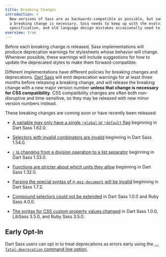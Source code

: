 ```yaml
---
title: Breaking Changes
introduction: >
  New versions of Sass are as backwards-compatible as possible, but sometimes
  a breaking change is necessary. Sass needs to keep up with the evolving CSS
  specification, and old language design mistakes occasionally need to be fixed.
overview: true
---
```


Before each breaking change is released, Sass implementations will produce
deprecation warnings for stylesheets whose behavior will change. Whenever
possible, these warnings will include suggestions for how to update the
deprecated styles to make them forward-compatible.

Different implementations have different policies for breaking changes and
deprecations. [Dart Sass][] will emit deprecation warnings for at least three
months before releasing a breaking change, and will release the breaking change
with a new major version number **unless that change is necessary for CSS
compatibility**. CSS compatibility changes are often both non-disruptive and
time-sensitive, so they may be released with new minor version numbers instead.

[Dart Sass]: /dart-sass

These breaking changes are coming soon or have recently been released:

* [A variable may only have a single `!global` or `!default`
  flag](/documentation/breaking-changes/duplicate-var-flags) beginning in Dart Sass 1.62.0.

* [Selectors with invalid combinators are
  invalid](/documentation/breaking-changes/bogus-combinators) beginning in Dart Sass 1.54.0.

* [`/` is changing from a division operation to a list
  separator](/documentation/breaking-changes/slash-div) beginning in Dart Sass 1.33.0.

* [Functions are stricter about which units they
  allow](/documentation/breaking-changes/function-units) beginning in Dart Sass 1.32.0.

* [Parsing the special syntax of `@-moz-document` will be
  invalid](/documentation/breaking-changes/moz-document) beginning in Dart Sass 1.7.2.

* [Compound selectors could not be extended](/documentation/breaking-changes/extend-compound)
  in Dart Sass 1.0.0 and Ruby Sass 4.0.0.

* [The syntax for CSS custom property values changed](/documentation/breaking-changes/css-vars)
  in Dart Sass 1.0.0, LibSass 3.5.0, and Ruby Sass 3.5.0.

## Early Opt-In

Dart Sass users can opt in to treat deprecations as errors early using the
[`--fatal-deprecation` command line option](/documentation/cli/dart-sass#fatal-deprecation).
